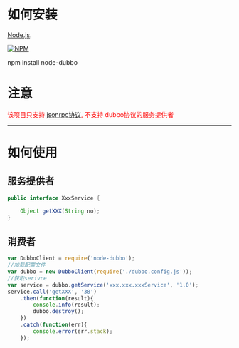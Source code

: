 

# 如何安装

[Node.js](http://nodejs.org).

[![NPM](https://nodei.co/npm/node-dubbo.png?downloads=true&downloadRank=true&stars=true)](https://nodei.co/npm/node-dubbo/)

npm install node-dubbo

# 注意

<font color=red> 该项目只支持 [jsonrpc协议](https://github.com/ofpay/dubbo-rpc-jsonrpc), 不支持 dubbo协议的服务提供者</font>

---

# 如何使用

## 服务提供者
```java
public interface XxxService {

    Object getXXX(String no);
}
```

## 消费者

```javascript
var DubboClient = require('node-dubbo');
//加载配置文件
var dubbo = new DubboClient(require('./dubbo.config.js'));
//获取serivce
var service = dubbo.getService('xxx.xxx.xxxService', '1.0');
service.call('getXXX', '38')
    .then(function(result){
        console.info(result);
        dubbo.destroy();
    })
    .catch(function(err){
        console.error(err.stack);
    });

```